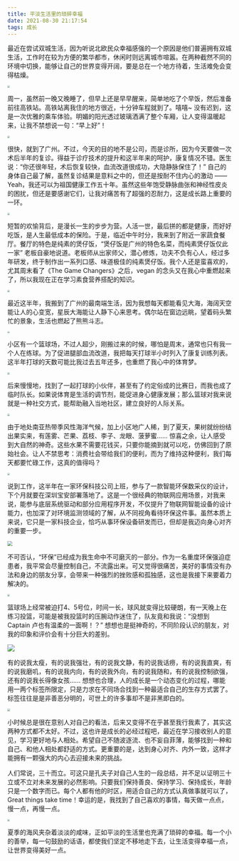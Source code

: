 ```yaml
---
title: 平淡生活里的琐碎幸福
date: 2021-08-30 21:17:54
tags: 成长
---
```



最近在尝试双城生活，因为听说北欧民众幸福感强的一个原因是他们普遍拥有双城生活，工作时在较为方便的繁华都市，休闲时则远离城市喧嚣。在两种截然不同的环境中切换，能够让自己的世界变得开阔，要是总在一个地方待着，生活难免会变得枯燥。

<img src="/images/diary/2021-08-30_road.jpeg" style="zoom:30%;" />

周一，虽然前一晚又晚睡了，但早上还是早早醒来，简单地吃了个早饭，然后准备前往高铁站。高铁站离我住的地方很近，十分钟车程就到了。嘻嘻~ 没有迟到，这是一次优雅的乘车体验。明媚的阳光透过玻璃洒满了整个车厢，让人变得温暖起来，让我不禁想说一句：“早上好”！

<img src="/images/diary/2021-08-30_railway.jpeg" style="zoom:30%;" />

很快，就到了广州。不过，今天的目的地不是公司，而是诊所，因为今天要做一次术后半年的复诊。得益于诊疗技术的提升和这半年来的呵护，康复情况不错。医生说：“你还很年轻，术后恢复较快，血流改道很成功，大隐静脉保住了！” 自己的身体自己最了解，虽然复诊结果是意料之中的，但还是按耐不住内心的激动 —— Yeah，我还可以为祖国健康工作五十年。虽然这些年饱受静脉曲张和神经性皮炎的困扰，但还是要感谢它们，让我对痛苦有了超强的忍耐力，这是成长路上重要的一环。

<img src="/images/diary/2021-08-30_clinic.jpeg" style="zoom:30%;" />

短暂的欢愉背后，是漫长一生的步步为营。人活一世，最后拼的都是健康，而好好吃饭，是人生最低成本的保险。于是，临近中午时分，我来到了附近一家蔬食餐厅。餐厅的特色是纯素的煲仔饭，“煲仔饭是广州的特色名菜，而纯素煲仔饭仅此一家” 老板自豪地说道。老板师从出家师父，潜心修炼，功夫不负有心人，经过多年研发，终于制作出一系列口感、味道极佳的纯素煲仔饭。我个人还是蛮喜欢的，尤其周末看了《The Game Changers》之后，vegan 的念头又在我心中重燃起来了，所以我现在正在学习素食营养搭配的知识。

<img src="/images/diary/2021-08-30_lunch.jpeg" style="zoom:30%;" />

最近这半年，我搬到了广州的最南端生活，因为我想每天都能看见大海，海阔天空能让人的心变宽，星辰大海能让人静下心来思考。偶尔站在窗边远眺，望着码头繁忙的景象，生活也燃起了熊熊斗志。

<img src="/images/diary/2021-08-30_sea-02.jpeg" style="zoom:30%;" />

小区有一个篮球场，不过人超少，刚搬过来的时候，哪怕是周末，通常也只有我一个人在练球。为了促进腿部血流改道，我把每天打球半小时列入了康复训练列表。这半年打球的天数可能比我过去五年还多，也重燃了我心中的体育梦。

<img src="/images/diary/2021-08-30_basketball-01.jpeg" style="zoom:30%;" />

后来慢慢地，找到了一起打球的小伙伴，甚至有了约定俗成的比赛日，而我也成了临时队长。如果说体育是生活的调节剂，能促进身心健康发展；那么篮球对我来说就是一种社交方式，能帮助融入当地社区，建立良好的人际关系。

<img src="/images/diary/2021-08-30_basketball-03.jpeg" style="zoom:30%;" />

由于地处南亚热带季风性海洋气候，加上小区地广人稀，到了夏天，果树就纷纷结出果实来，有莲雾、芒果、荔枝、李子、龙眼、菠萝蜜...... 惊喜之余，让人感受到大自然的神奇。这些水果不需要花钱买，只要你能摘到就可以吃，仿佛回到了原始社会。让人不禁思考：消费社会带给我们的便利，而为了维持这种便利，我们每天都要忙碌工作，这真的值得吗？

<img src="/images/diary/2021-08-30_tree.jpeg" style="zoom:30%;" />

说到工作，这半年在一家环保科技公司上班，参与了一款智能环保数采仪的设计，下个月就要在深圳宝安部署落地了。这是一个很经典的物联网应用场景，对我来说，能参与底层系统驱动和部分应用程序开发，不仅提升了物联网智能设备的设计能力，也加深了对环境监测领域的了解，从不同视角看待环保这件事。虽然本质上来说，它只是一家科技企业，恰巧从事环保设备研发而已，但却是我迈向身心对齐的重要一步。

<img src="/images/diary/k37-device-framework.png" style="zoom:70%;" />

不可否认，“环保”已经成为我生命中不可磨灭的一部分。作为一名重度环保强迫症患者，我平常会尽量控制自己，不流露出来。可又觉得很痛苦，美好的事情没有办法和身边的朋友分享，会带来一种强烈的挫败感和孤独感，这也是我接下来要着力解决的。

<img src="/images/diary/2021-08-30_fruits.jpeg" style="zoom:30%;" />

篮球场上经常被迫打4、5号位，时间一长，球风就变得比较硬朗，有一天晚上在练习投篮，可能是被我投篮时的压腕动作迷住了，队友竟和我说：“没想到 Captain 卢也有温柔的一面啊！？” 想想也是挺神奇的，不同阶段认识的朋友，对我的印象和评价会有十分巨大的差别。

![](/images/diary/Shoot-a-Basketball-Step-11.png)

有的说我太瘦，有的说我强壮，有的说我文静，有的说我话痨，有的说我直爽，有的说我磨叽，有的说我内向，有的说我外向，有的说我随和，有的说我控制欲强，还有的说我长得像女孩...... 想想也合理，人的成长是一个动态变化的过程，哪能用一两个标签所限定，只是力求在不同场合找到一种最适合自己的生存方式罢了。标签往往是是非善恶分明的，可世上的许多事却不是非黑即白的。

<img src="/images/diary/2021-08-30_street.jpeg" style="zoom:40%;" />

小时候总是很在意别人对自己的看法，后来又变得不在乎甚至我行我素了，其实这两种方式都不太好。不过，这也许是成长的必经过程吧，最近在学习接收别人的意见，学习更好地与人相处。希望自己不随波逐流、也不妄自菲薄，能够找到一种和自己、和他人相处都舒适的方式。更重要的是，达到身心对齐、内外一致，这样才能拥有一颗强大的内心去迎接未来的挑战。

人们常说，三十而立。可这只是孔夫子对自己人生的一段总结，并不足以证明三十立或不立对未来发展的必然影响。只要我们保持善良、保持学习、保持成长，年龄只是一个数字而已。每个人都有他的时区，用适合自己的方式认真做事就可以了，Great things take time！幸运的是，我找到了自己喜欢的事情，每天做一点点，慢一点，再慢一点。

<img src="/images/diary/2021-08-30_sea-03.jpeg" style="zoom:30%;" />

夏季的海风夹杂着淡淡的咸味，正如平淡的生活里也充满了琐碎的幸福。每一个小的善举，每一句鼓励的话语，都使我们坚定不移地走下去，让生活变得幸福一点，让世界变得美好一点。



